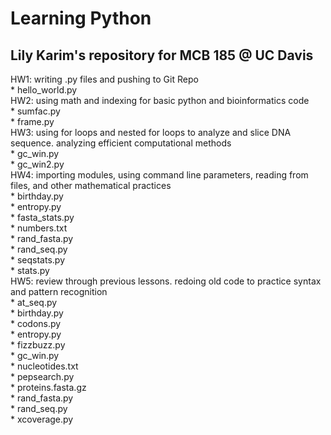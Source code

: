  **Learning Python**
=======================

Lily Karim's repository for MCB 185 @ UC Davis
------------------------------------------------

HW1: writing .py files and pushing to Git Repo  
	* hello_world.py  
HW2: using math and indexing for basic python and bioinformatics code  
	* sumfac.py  
	* frame.py  
HW3: using for loops and nested for loops to analyze and slice DNA sequence. analyzing efficient computational methods  
	* gc_win.py  
	* gc_win2.py  
HW4: importing modules, using command line parameters, reading from files, and other mathematical practices  
	* birthday.py  
	* entropy.py  
	* fasta_stats.py  
	* numbers.txt  
	* rand_fasta.py  
	* rand_seq.py  
	* seqstats.py  
	* stats.py  
HW5: review through previous lessons. redoing old code to practice syntax and pattern recognition  
	* at_seq.py  
	* birthday.py  
	* codons.py  
	* entropy.py  
	* fizzbuzz.py  
	* gc_win.py  
	* nucleotides.txt  
	* pepsearch.py  
	* proteins.fasta.gz  
	* rand_fasta.py  
	* rand_seq.py  
	* xcoverage.py  
 
